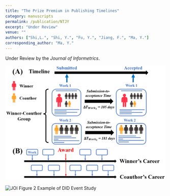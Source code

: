```yaml
---
title: "The Prize Premium in Publishing Timelines"
category: manuscripts
permalink: /publication/NTJY
excerpt: "Under Review"
venue: ""
authors: ["Shi,L.", "Shi, Y.", "Fu, Y.", "Jiang, F.", "Ma, Y."]
corresponding_author: "Ma, Y."
---
```

  
Under Review by the *Journal of Informetrics*.

![JOI Figure 1 Data Curation and Conceptualization](/images/JOI_Figure1.png)

![JOI Figure 2 Example of DID Event Study](/images/JOI_Figure2.png)

<!--  
  The “citation” line below will automatically be rendered in small font on the standalone publication page,  
  so you don’t need to repeat it in the body above.  
-->
